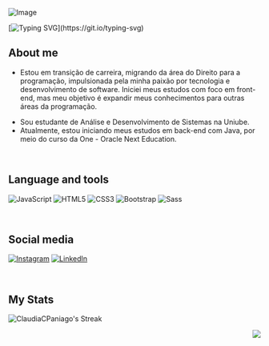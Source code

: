 ![Image](https://github.com/user-attachments/assets/6da23d18-f7c4-4825-bd09-8a0bb923eec3)
<br>

[![Typing SVG](https://readme-typing-svg.demolab.com?font=Fira+Code&weight=500&pause=1000&color=973FCD&random=false&width=435&lines=Ol%C3%A1!+Meu+nome+%C3%A9+Cl%C3%A1udia+Paniago!)](https://git.io/typing-svg)


<h2 align="left">About me</h2>


* Estou em transição de carreira, migrando da área do Direito para a programação, impulsionada pela minha paixão por tecnologia e desenvolvimento de software. Iniciei meus estudos com foco em front-end, mas meu objetivo é expandir meus conhecimentos para outras áreas da programação.</p>
* Sou estudante de Análise e Desenvolvimento de Sistemas na Uniube.
* Atualmente, estou iniciando meus estudos em back-end com Java, por meio do curso da One - Oracle Next Education.



<br>


<h2 align="left"> Language and tools</h2> 


![JavaScript](https://img.shields.io/badge/javascript-%23323330.svg?style=for-the-badge&logo=javascript&logoColor=%23F7DF1E) ![HTML5](https://img.shields.io/badge/html5-%23E34F26.svg?style=for-the-badge&logo=html5&logoColor=white) ![CSS3](https://img.shields.io/badge/css3-%231572B6.svg?style=for-the-badge&logo=css3&logoColor=white) ![Bootstrap](https://img.shields.io/badge/Bootstrap-563D7C?style=for-the-badge&logo=bootstrap&logoColor=white) ![Sass](https://img.shields.io/badge/Sass-CC6699?style=for-the-badge&logo=sass&logoColor=white)

  <br>


<h2 align="left">  Social media</h2
                                    
                                
[![Instagram](https://img.shields.io/badge/Instagram-%23E4405F.svg?logo=Instagram&logoColor=white)](https://www.instagram.com/claudiapaniago) [![LinkedIn](https://img.shields.io/badge/LinkedIn-%230077B5.svg?logo=linkedin&logoColor=white)](https://www.linkedin.com/in/cl%C3%A1udia-paniago-35326294) 

<br>

<h2 align="left">My Stats</h2>

![ClaudiaCPaniago's Streak](https://github-readme-streak-stats.herokuapp.com/?user=ClaudiaCPaniago&theme=radical&hide_border=true)



<img align="right" src="https://sdl-stickershop.line.naver.jp/stickershop/v1/sticker/214347782/IOS/sticker_animation.png">


